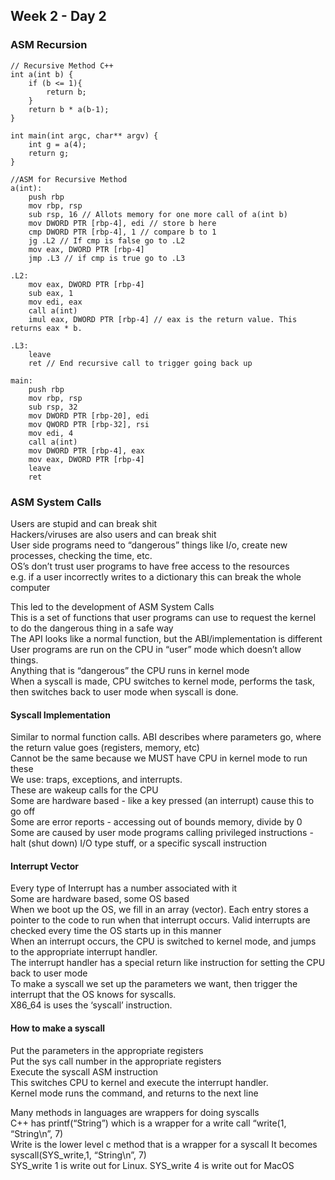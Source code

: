 ## Week 2 - Day 2
### ASM Recursion
```
// Recursive Method C++
int a(int b) {
    if (b <= 1){
        return b;
    }
    return b * a(b-1);
}

int main(int argc, char** argv) {
    int g = a(4);
    return g;
}

//ASM for Recursive Method
a(int):
    push rbp
    mov rbp, rsp
    sub rsp, 16 // Allots memory for one more call of a(int b)
    mov DWORD PTR [rbp-4], edi // store b here
    cmp DWORD PTR [rbp-4], 1 // compare b to 1
    jg .L2 // If cmp is false go to .L2
    mov eax, DWORD PTR [rbp-4]
    jmp .L3 // if cmp is true go to .L3

.L2:
    mov eax, DWORD PTR [rbp-4]
    sub eax, 1
    mov edi, eax
    call a(int)
    imul eax, DWORD PTR [rbp-4] // eax is the return value. This returns eax * b. 

.L3:
    leave
    ret // End recursive call to trigger going back up

main:
    push rbp
    mov rbp, rsp
    sub rsp, 32
    mov DWORD PTR [rbp-20], edi
    mov QWORD PTR [rbp-32], rsi
    mov edi, 4
    call a(int)
    mov DWORD PTR [rbp-4], eax
    mov eax, DWORD PTR [rbp-4]
    leave
    ret
```
### ASM System Calls
Users are stupid and can break shit  
Hackers/viruses are also users and can break shit  
User side programs need to “dangerous” things like I/o, create new processes, checking the time, etc.  
OS’s don’t trust user programs to have free access to the resources  
e.g. if a user incorrectly writes to a dictionary this can break the whole computer  

This led to the development of ASM System Calls  
This is a set of functions that user programs can use to request the kernel to do the dangerous thing in a safe way  
The API looks like a normal function, but the ABI/implementation is different  
User programs are run on the CPU in “user” mode which doesn’t allow things.  
Anything that is “dangerous” the CPU runs in kernel mode  
When a syscall is made, CPU switches to kernel mode, performs the task, then switches back to user mode when syscall is done.  

#### Syscall Implementation
Similar to normal function calls. ABI describes where parameters go, where the return value goes (registers, memory, etc)  
Cannot be the same because we MUST have CPU in kernel mode to run these  
We use: traps, exceptions, and interrupts.  
These are wakeup calls for the CPU  
Some are hardware based - like a key pressed (an interrupt) cause this to go off  
Some are error reports - accessing out of bounds memory, divide by 0  
Some are caused by user mode programs calling privileged instructions - halt (shut down) I/O type stuff, or a specific syscall instruction

#### Interrupt Vector
Every type of Interrupt has a number associated with it  
Some are hardware based, some OS based  
When we boot up the OS, we fill in an array (vector). Each entry stores a pointer to the code to run when that interrupt occurs. Valid interrupts are checked every time the OS starts up in this manner  
When an interrupt occurs, the CPU is switched to kernel mode, and jumps to the appropriate interrupt handler.  
The interrupt handler has a special return like instruction for setting the CPU back to user mode  
To make a syscall we set up the parameters we want, then trigger the interrupt that the OS knows for syscalls.  
X86_64 is uses the ‘syscall’ instruction. 

#### How to make a syscall
Put the parameters in the appropriate registers  
Put the sys call number in the appropriate registers  
Execute the syscall ASM instruction  
This switches CPU to kernel and execute the interrupt handler.  
Kernel mode runs the command, and returns to the next line  

Many methods in languages are wrappers for doing syscalls  
C++ has printf(“String”) which is a wrapper for a write call “write(1, “String\n”,  7)  
Write is the lower level c method that is a wrapper for a syscall
It becomes syscall(SYS_write,1, “String\n”, 7)  
SYS_write 1 is write out for Linux. SYS_write 4 is write out for MacOS